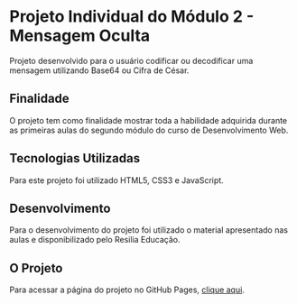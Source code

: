 # Projeto Individual do Módulo 2 - Mensagem Oculta

<p>Projeto desenvolvido para o usuário codificar ou decodificar uma mensagem utilizando Base64 ou Cifra de César.</p>

<h2>Finalidade</h2>

<p>O projeto tem como finalidade mostrar toda a habilidade adquirida durante as primeiras aulas do segundo módulo do curso de Desenvolvimento Web.</p>

<h2>Tecnologias Utilizadas</h2>

<p>Para este projeto foi utilizado HTML5, CSS3 e JavaScript.</p>

<h2>Desenvolvimento</h2>

<p>Para o desenvolvimento do projeto foi utilizado o material apresentado nas aulas e disponibilizado pelo Resilia Educação.</p>

<h2>O Projeto</h2>

<p>Para acessar a página do projeto no GitHub Pages, <a href="https://diegobernardes95.github.io/Projeto-Individual-Mod.2/">clique aqui</a>.</p>
